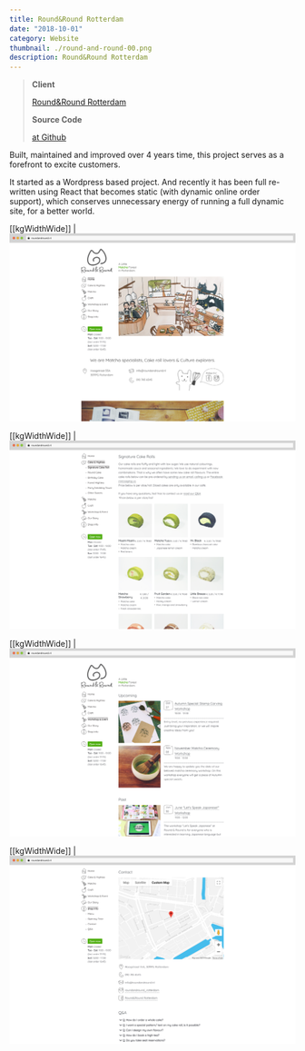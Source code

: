 ```yaml
---
title: Round&Round Rotterdam
date: "2018-10-01"
category: Website
thumbnail: ./round-and-round-00.png
description: Round&Round Rotterdam
---
```


> **Client**
>
> [Round&Round Rotterdam](https://roundandround.nl/)
>
> **Source Code**
>
> [at Github](https://github.com/xmflsct/roundandround.github.io)

Built, maintained and improved over 4 years time, this project serves as a forefront to excite customers.

It started as a Wordpress based project. And recently it has been full re-written using React that becomes static (with dynamic online order support), which conserves unnecessary energy of running a full dynamic site, for a better world.

[[kgWidthWide]]
| ![Round and Round 0](./round-and-round-00.png)

[[kgWidthWide]]
| ![Round and Round 1](./round-and-round-01.png)

[[kgWidthWide]]
| ![Round and Round 2](./round-and-round-02.png)

[[kgWidthWide]]
| ![Round and Round 3](./round-and-round-03.png)
